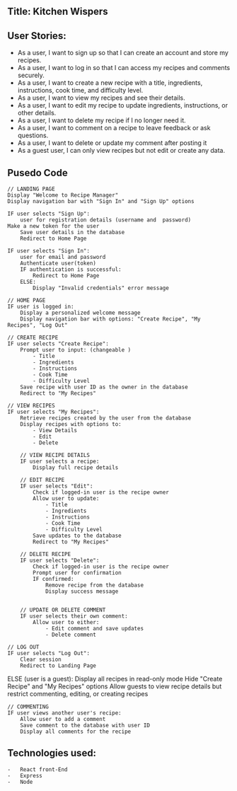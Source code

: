 ## Title: Kitchen Wispers

## User Stories: 
- 	As a user, I want to sign up so that I can create an account and store my recipes.
- 	As a user, I want to log in so that I can access my recipes and comments securely.
- 	As a user, I want to create a new recipe with a title, ingredients, instructions, cook time, and difficulty level.
- 	As a user, I want to view my recipes and see their details.
- 	As a user, I want to edit my recipe to update ingredients, instructions, or other details.
- 	As a user, I want to delete my recipe if I no longer need it.
- 	As a user, I want to comment on a recipe to leave feedback or ask questions.
- 	As a user, I want to delete or update my comment after posting it
- 	As a guest user, I can only view recipes but not edit or create any data.
  

  ## Pusedo Code 
  
    // LANDING PAGE
    Display "Welcome to Recipe Manager"
    Display navigation bar with "Sign In" and "Sign Up" options

    IF user selects "Sign Up":
        user for registration details (username and  password)
    Make a new token for the user 
        Save user details in the database
        Redirect to Home Page

    IF user selects "Sign In":
        user for email and password
        Authenticate user(token)
        IF authentication is successful:
            Redirect to Home Page
        ELSE:
            Display "Invalid credentials" error message

    // HOME PAGE
    IF user is logged in:
        Display a personalized welcome message
        Display navigation bar with options: "Create Recipe", "My Recipes", "Log Out"
    
    // CREATE RECIPE
    IF user selects "Create Recipe":
        Prompt user to input: (changeable )
            - Title
            - Ingredients
            - Instructions
            - Cook Time
            - Difficulty Level
        Save recipe with user ID as the owner in the database
        Redirect to "My Recipes"

    // VIEW RECIPES
    IF user selects "My Recipes":
        Retrieve recipes created by the user from the database
        Display recipes with options to:
            - View Details
            - Edit
            - Delete
        
        // VIEW RECIPE DETAILS
        IF user selects a recipe:
            Display full recipe details
            
        // EDIT RECIPE
        IF user selects "Edit":
            Check if logged-in user is the recipe owner
            Allow user to update:
                - Title
                - Ingredients
                - Instructions
                - Cook Time
                - Difficulty Level
            Save updates to the database
            Redirect to "My Recipes"

        // DELETE RECIPE
        IF user selects "Delete":
            Check if logged-in user is the recipe owner
            Prompt user for confirmation
            IF confirmed:
                Remove recipe from the database
                Display success message


        // UPDATE OR DELETE COMMENT
        IF user selects their own comment:
            Allow user to either:
                - Edit comment and save updates
                - Delete comment

    // LOG OUT
    IF user selects "Log Out":
        Clear session
        Redirect to Landing Page

ELSE (user is a guest):
    Display all recipes in read-only mode
    Hide "Create Recipe" and "My Recipes" options
Allow guests to view recipe details but restrict commenting, editing, or creating recipes

    // COMMENTING
    IF user views another user's recipe:
        Allow user to add a comment
        Save comment to the database with user ID
        Display all comments for the recipe

## Technologies used: 
    -	React front-End
    -	Express 
    -	Node
